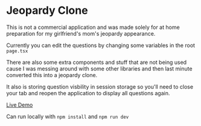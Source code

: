 # Jeopardy Clone

This is not a commercial application and was made solely for at home preparation for my girlfriend's mom's jeopardy appearance.

Currently you can edit the questions by changing some variables in the root `page.tsx`

There are also some extra components and stuff that are not being used cause I was messing around with some other libraries and then last minute converted this into a jeopardy clone.

It also is storing question visbility in session storage so you'll need to close your tab and reopen the application to display all questions again.

[Live Demo](jeopardy-three.vercel.app)

Can run locally with `npm install` and `npm run dev`
